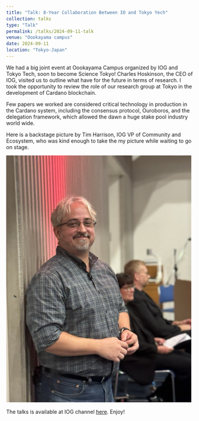 ```yaml
---
title: "Talk: 8-Year Collaboration Between IO and Tokyo Yech"
collection: talks
type: "Talk"
permalink: /talks/2024-09-11-talk
venue: "Oookayama campus"
date: 2024-09-11
location: "Tokyo-Japan"
---
```




We had a big joint event at Oookayama Campus organized by IOG and Tokyo Tech, soon to become Science Tokyo! Charles Hoskinson, the CEO of IOG, visited us to outline what have for the future in terms of research. I took the opportunity to review the role of our research group at Tokyo in the development of Cardano blockchain.

Few papers we worked are considered critical technology in production in the Cardano system, including the consensus protocol, Ouroboros, and the delegation framework, which allowed the dawn a huge stake pool industry world wide.  

Here is a backstage picture by Tim Harrison, IOG VP of Community and Ecosystem, who was kind enough to take the my picture while waiting to go on stage.


<img  src="/images/talks/2024-09-11/mario-IOG-TokyoTech.jpg" width="500">
 
The talks is available at IOG channel [here](https://www.youtube.com/live/mvIM8x6pN3E?t=3403s). Enjoy!

